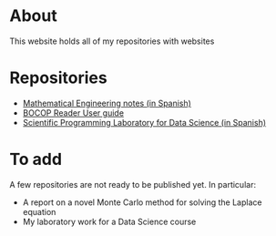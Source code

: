 # About
This website holds all of my repositories with websites

# Repositories
* [Mathematical Engineering notes (in Spanish)](https://johnny-godoy.github.io/apuntes-ingenieria/)
* [BOCOP Reader User guide](https://johnny-godoy.github.io/bocop-reader/)
* [Scientific Programming Laboratory for Data Science (in Spanish)](https://johnny-godoy.github.io/laboratorios-mds/)

# To add
A few repositories are not ready to be published yet. In particular:
* A report on a novel Monte Carlo method for solving the Laplace equation
* My laboratory work for a Data Science course
